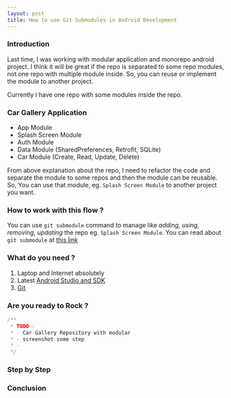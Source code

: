 ```yaml
---
layout: post
title: How to use Git Submodules in Android Development
---
```


### Introduction

Last time, I was working with modular application and monorepo android project. I think it will be great if the repo is separated to some repo modules, not one repo with multiple module inside. So, you can reuse or implement the module to another project.

Currently I have one repo with some modules inside the repo.

### Car Gallery Application
  * App Module
  * Splash Screen Module
  * Auth Module
  * Data Module (SharedPreferences, Retrofit, SQLite)
  * Car Module (Create, Read, Update, Delete)

From above explanation about the repo, I need to refactor the code and separate the module to some repos and then the module can be reusable. So, You can use that module, eg. `Splash Screen Module` to another project you want.

### How to work with this flow ?

You can use `git submodule` command to manage like _adding, using, removing, updating_ the repo eg. `Splash Screen Module`.
You can read about `git submodule` at [this link](https://git-scm.com/docs/git-submodule)

### What do you need ?

  1. Laptop and Internet absolutely
  2. Latest [Android Studio and SDK](https://developer.android.com/studio/index.html?hl=id)
  3. [Git](https://git-scm.com/downloads)
  
### Are you ready to Rock ?

```java
/**
 * TODO : 
 * - Car Gallery Repository with modular
 * - screenshot some step
 * - 
 */
```

### Step by Step

### Conclusion
